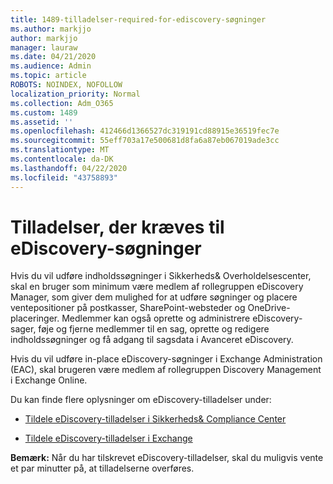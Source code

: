 ```yaml
---
title: 1489-tilladelser-required-for-ediscovery-søgninger
ms.author: markjjo
author: markjjo
manager: lauraw
ms.date: 04/21/2020
ms.audience: Admin
ms.topic: article
ROBOTS: NOINDEX, NOFOLLOW
localization_priority: Normal
ms.collection: Adm_O365
ms.custom: 1489
ms.assetid: ''
ms.openlocfilehash: 412466d1366527dc319191cd88915e36519fec7e
ms.sourcegitcommit: 55eff703a17e500681d8fa6a87eb067019ade3cc
ms.translationtype: MT
ms.contentlocale: da-DK
ms.lasthandoff: 04/22/2020
ms.locfileid: "43758893"
---
```

# <a name="permissions-required-for-ediscovery-searches"></a>Tilladelser, der kræves til eDiscovery-søgninger

Hvis du vil udføre indholdssøgninger i Sikkerheds& Overholdelsescenter, skal en bruger som minimum være medlem af rollegruppen eDiscovery Manager, som giver dem mulighed for at udføre søgninger og placere ventepositioner på postkasser, SharePoint-websteder og OneDrive-placeringer. Medlemmer kan også oprette og administrere eDiscovery-sager, føje og fjerne medlemmer til en sag, oprette og redigere indholdssøgninger og få adgang til sagsdata i Avanceret eDiscovery.

Hvis du vil udføre in-place eDiscovery-søgninger i Exchange Administration (EAC), skal brugeren være medlem af rollegruppen Discovery Management i Exchange Online.

Du kan finde flere oplysninger om eDiscovery-tilladelser under: 

- [Tildele eDiscovery-tilladelser i Sikkerheds& Compliance Center](https://docs.microsoft.com/office365/securitycompliance/assign-ediscovery-permissions)

- [Tildele eDiscovery-tilladelser i Exchange](https://docs.microsoft.com/exchange/security-and-compliance/in-place-ediscovery/assign-ediscovery-permissions)

**Bemærk:** Når du har tilskrevet eDiscovery-tilladelser, skal du muligvis vente et par minutter på, at tilladelserne overføres.

